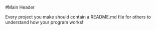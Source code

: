 #Main Header

Every project you make should contain a README.md file for others to understand how your program works!
